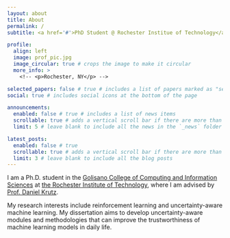```yaml
---
layout: about
title: About
permalink: /
subtitle: <a href='#'>PhD Student @ Rochester Institue of Technology</a>. sheeraja@mail.rit.edu. <!-- Address. Contacts. Motto. Etc. -->

profile:
  align: left
  image: prof_pic.jpg
  image_circular: true # crops the image to make it circular
  more_info: >
    <!-- <p>Rochester, NY</p> -->

selected_papers: false # true # includes a list of papers marked as "selected={true}"
social: true # includes social icons at the bottom of the page

announcements:
  enabled: false # true # includes a list of news items
  scrollable: true # adds a vertical scroll bar if there are more than 3 news items
  limit: 5 # leave blank to include all the news in the `_news` folder

latest_posts:
  enabled: false # true
  scrollable: true # adds a vertical scroll bar if there are more than 3 new posts items
  limit: 3 # leave blank to include all the blog posts
---
```


I am a Ph.D. student in the [Golisano College of Computing and Information Sciences](https://www.rit.edu/computing/overview) at [the Rochester Institute of Technology](https://www.rit.edu/), where I am advised by [Prof. Daniel Krutz](https://www.rit.edu/computing/directory/dxkvse-daniel-krutz).

My research interests include reinforcement learning and uncertainty-aware machine learning. My dissertation aims to develop uncertainty-aware modules and methodologies that can improve the trustworthiness of machine learning models in daily life.

<!-- Write your biography here. Tell the world about yourself. Link to your favorite [subreddit](http://reddit.com). You can put a picture in, too. The code is already in, just name your picture `prof_pic.jpg` and put it in the `img/` folder.

Put your address / P.O. box / other info right below your picture. You can also disable any of these elements by editing `profile` property of the YAML header of your `_pages/about.md`. Edit `_bibliography/papers.bib` and Jekyll will render your [publications page](/al-folio/publications/) automatically.

Link to your social media connections, too. This theme is set up to use [Font Awesome icons](https://fontawesome.com/) and [Academicons](https://jpswalsh.github.io/academicons/), like the ones below. Add your Facebook, Twitter, LinkedIn, Google Scholar, or just disable all of them. -->
